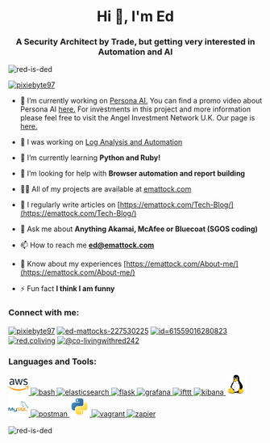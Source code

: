 <h1 align="center">Hi 👋, I'm Ed</h1>
<h3 align="center">A Security Architect by Trade, but getting very interested in Automation and AI</h3>

<p align="left"> <img src="https://komarev.com/ghpvc/?username=red-is-ded&label=Profile%20views&color=0e75b6&style=flat" alt="red-is-ded" /> </p>

<p align="left"> <a href="https://twitter.com/pixiebyte97" target="blank"><img src="https://img.shields.io/twitter/follow/pixiebyte97?logo=twitter&style=for-the-badge" alt="pixiebyte97" /></a> </p>

- 🔭 I’m currently working on [Persona AI.](https://persona-dating.com/) You can find a promo video about Persona AI [here.](https://youtu.be/sRiETHsXEw0)  For investments in this project and more information please feel free to visit the Angel Investment Network U.K. Our page is [here.](https://www.angelinvestmentnetwork.co.uk/business-proposals/revolutionary-ai-dating-15-1426513) 

- 🔭 I was working on [Log Analysis and Automation](https://github.com/Red-is-Ded/Ed_Tobin_Amazing_Script)

- 🌱 I’m currently learning **Python and Ruby!**

- 🤝 I’m looking for help with **Browser automation and report building**

- 👨‍💻 All of my projects are available at [emattock.com](emattock.com)

- 📝 I regularly write articles on [https://emattock.com/Tech-Blog/](https://emattock.com/Tech-Blog/)

- 💬 Ask me about **Anything Akamai, McAfee or Bluecoat (SGOS coding)**

- 📫 How to reach me **ed@emattock.com**

- 📄 Know about my experiences [https://emattock.com/About-me/](https://emattock.com/About-me/)

- ⚡ Fun fact **I think I am funny**

<h3 align="left">Connect with me:</h3>
<p align="left">
<a href="https://twitter.com/pixiebyte97" target="blank"><img align="center" src="https://raw.githubusercontent.com/rahuldkjain/github-profile-readme-generator/master/src/images/icons/Social/twitter.svg" alt="pixiebyte97" height="30" width="40" /></a>
<a href="https://linkedin.com/in/ed-mattocks-227530225" target="blank"><img align="center" src="https://raw.githubusercontent.com/rahuldkjain/github-profile-readme-generator/master/src/images/icons/Social/linked-in-alt.svg" alt="ed-mattocks-227530225" height="30" width="40" /></a>
<a href="https://fb.com/id=61559016280823" target="blank"><img align="center" src="https://raw.githubusercontent.com/rahuldkjain/github-profile-readme-generator/master/src/images/icons/Social/facebook.svg" alt="id=61559016280823" height="30" width="40" /></a>
<a href="https://instagram.com/red.coliving" target="blank"><img align="center" src="https://raw.githubusercontent.com/rahuldkjain/github-profile-readme-generator/master/src/images/icons/Social/instagram.svg" alt="red.coliving" height="30" width="40" /></a>
<a href="https://www.youtube.com/c/@co-livingwithred242" target="blank"><img align="center" src="https://raw.githubusercontent.com/rahuldkjain/github-profile-readme-generator/master/src/images/icons/Social/youtube.svg" alt="@co-livingwithred242" height="30" width="40" /></a>
</p>

<h3 align="left">Languages and Tools:</h3>
<p align="left"> <a href="https://aws.amazon.com" target="_blank" rel="noreferrer"> <img src="https://raw.githubusercontent.com/devicons/devicon/master/icons/amazonwebservices/amazonwebservices-original-wordmark.svg" alt="aws" width="40" height="40"/> </a> <a href="https://www.gnu.org/software/bash/" target="_blank" rel="noreferrer"> <img src="https://www.vectorlogo.zone/logos/gnu_bash/gnu_bash-icon.svg" alt="bash" width="40" height="40"/> </a> <a href="https://www.elastic.co" target="_blank" rel="noreferrer"> <img src="https://www.vectorlogo.zone/logos/elastic/elastic-icon.svg" alt="elasticsearch" width="40" height="40"/> </a> <a href="https://flask.palletsprojects.com/" target="_blank" rel="noreferrer"> <img src="https://www.vectorlogo.zone/logos/pocoo_flask/pocoo_flask-icon.svg" alt="flask" width="40" height="40"/> </a> <a href="https://grafana.com" target="_blank" rel="noreferrer"> <img src="https://www.vectorlogo.zone/logos/grafana/grafana-icon.svg" alt="grafana" width="40" height="40"/> </a> <a href="https://ifttt.com/" target="_blank" rel="noreferrer"> <img src="https://www.vectorlogo.zone/logos/ifttt/ifttt-ar21.svg" alt="ifttt" width="40" height="40"/> </a> <a href="https://www.elastic.co/kibana" target="_blank" rel="noreferrer"> <img src="https://www.vectorlogo.zone/logos/elasticco_kibana/elasticco_kibana-icon.svg" alt="kibana" width="40" height="40"/> </a> <a href="https://www.linux.org/" target="_blank" rel="noreferrer"> <img src="https://raw.githubusercontent.com/devicons/devicon/master/icons/linux/linux-original.svg" alt="linux" width="40" height="40"/> </a> <a href="https://www.mysql.com/" target="_blank" rel="noreferrer"> <img src="https://raw.githubusercontent.com/devicons/devicon/master/icons/mysql/mysql-original-wordmark.svg" alt="mysql" width="40" height="40"/> </a> <a href="https://postman.com" target="_blank" rel="noreferrer"> <img src="https://www.vectorlogo.zone/logos/getpostman/getpostman-icon.svg" alt="postman" width="40" height="40"/> </a> <a href="https://www.python.org" target="_blank" rel="noreferrer"> <img src="https://raw.githubusercontent.com/devicons/devicon/master/icons/python/python-original.svg" alt="python" width="40" height="40"/> </a> <a href="https://www.vagrantup.com/" target="_blank" rel="noreferrer"> <img src="https://www.vectorlogo.zone/logos/vagrantup/vagrantup-icon.svg" alt="vagrant" width="40" height="40"/> </a> <a href="https://zapier.com" target="_blank" rel="noreferrer"> <img src="https://www.vectorlogo.zone/logos/zapier/zapier-icon.svg" alt="zapier" width="40" height="40"/> </a> </p>

<p><img align="center" src="https://github-readme-stats.vercel.app/api/top-langs?username=red-is-ded&show_icons=true&locale=en&layout=compact" alt="red-is-ded" /></p>

